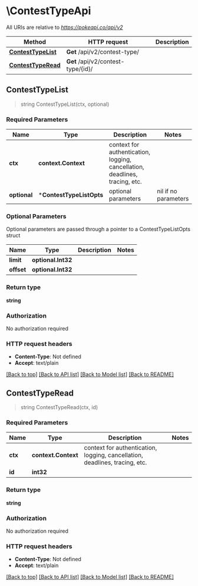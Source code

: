 # \ContestTypeApi

All URIs are relative to *https://pokeapi.co/api/v2*

Method | HTTP request | Description
------------- | ------------- | -------------
[**ContestTypeList**](ContestTypeApi.md#ContestTypeList) | **Get** /api/v2/contest-type/ | 
[**ContestTypeRead**](ContestTypeApi.md#ContestTypeRead) | **Get** /api/v2/contest-type/{id}/ | 



## ContestTypeList

> string ContestTypeList(ctx, optional)



### Required Parameters


Name | Type | Description  | Notes
------------- | ------------- | ------------- | -------------
**ctx** | **context.Context** | context for authentication, logging, cancellation, deadlines, tracing, etc.
 **optional** | ***ContestTypeListOpts** | optional parameters | nil if no parameters

### Optional Parameters

Optional parameters are passed through a pointer to a ContestTypeListOpts struct


Name | Type | Description  | Notes
------------- | ------------- | ------------- | -------------
 **limit** | **optional.Int32**|  | 
 **offset** | **optional.Int32**|  | 

### Return type

**string**

### Authorization

No authorization required

### HTTP request headers

- **Content-Type**: Not defined
- **Accept**: text/plain

[[Back to top]](#) [[Back to API list]](../README.md#documentation-for-api-endpoints)
[[Back to Model list]](../README.md#documentation-for-models)
[[Back to README]](../README.md)


## ContestTypeRead

> string ContestTypeRead(ctx, id)



### Required Parameters


Name | Type | Description  | Notes
------------- | ------------- | ------------- | -------------
**ctx** | **context.Context** | context for authentication, logging, cancellation, deadlines, tracing, etc.
**id** | **int32**|  | 

### Return type

**string**

### Authorization

No authorization required

### HTTP request headers

- **Content-Type**: Not defined
- **Accept**: text/plain

[[Back to top]](#) [[Back to API list]](../README.md#documentation-for-api-endpoints)
[[Back to Model list]](../README.md#documentation-for-models)
[[Back to README]](../README.md)

